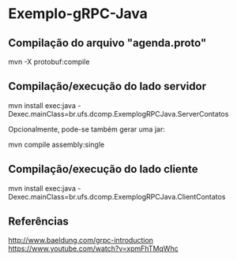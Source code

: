 # Exemplo-gRPC-Java

## Compilação do arquivo "agenda.proto"

mvn -X protobuf:compile

## Compilação/execução do lado servidor

mvn install exec:java -Dexec.mainClass=br.ufs.dcomp.ExemplogRPCJava.ServerContatos

Opcionalmente, pode-se também gerar uma jar:

mvn compile assembly:single

## Compilação/execução do lado cliente

mvn install exec:java -Dexec.mainClass=br.ufs.dcomp.ExemplogRPCJava.ClientContatos


## Referências

http://www.baeldung.com/grpc-introduction
https://www.youtube.com/watch?v=xpmFhTMqWhc
